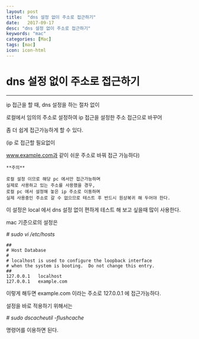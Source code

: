 ```yaml
---
layout: post
title:  "dns 설정 없이 주소로 접근하기"
date:   2017-09-17
desc: "dns 설정 없이 주소로 접근하기"
keywords: "mac"
categories: [Mac]
tags: [mac]
icon: icon-html
---
```


**dns 설정 없이 주소로 접근하기**
===========================

---

ip 접근을 할 때, dns 설정을 하는 절차 없이

로컬에서 임의의 주소로 설정하여 ip 접근을 설정한 주소 접근으로 바꾸어 

좀 더 쉽게 접근가능하게 할 수 있다.

(ip 로 접근할 필요없이 

www.example.com과 같이 쉬운 주소로 바꿔 접근 가능하다)

```
**주의**

로컬 설정 이므로 해당 pc 에서만 접근가능하며
실제로 사용하고 있는 주소를 사용했을 경우, 
로컬 pc 에서 설정해 놓은 ip 주소로 이동하며
실제 사용중인 주소로 갈 수 없으므로 테스트 후 반드시 원상복귀 해 두어야 한다.
```

이 설정은 local 에서 dns 설정 없이 편하게 테스트 해 보고 싶을때 많이 사용한다.

mac 기준으로의 설정은

*# sudo vi /etc/hosts*

```
##
# Host Database
#
# localhost is used to configure the loopback interface
# when the system is booting.  Do not change this entry.
##
127.0.0.1 	localhost
127.0.0.1	example.com
```

이렇게 해두면 example.com 이라는 주소로 127.0.0.1 에 접근가능하다.

설정을 바로 적용하기 위해서는 

*# sudo dscacheutil -flushcache*

명령어를 이용하면 된다.



